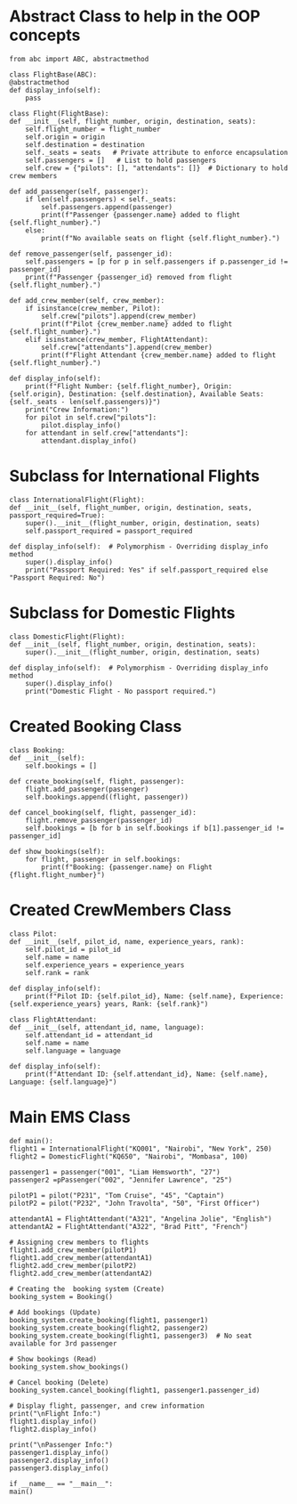 # Abstract Class to help in the OOP concepts

    from abc import ABC, abstractmethod

    class FlightBase(ABC):
    @abstractmethod
    def display_info(self):
        pass

    class Flight(FlightBase):
    def __init__(self, flight_number, origin, destination, seats):
        self.flight_number = flight_number
        self.origin = origin
        self.destination = destination
        self._seats = seats   # Private attribute to enforce encapsulation
        self.passengers = []   # List to hold passengers
        self.crew = {"pilots": [], "attendants": []}  # Dictionary to hold crew members

    def add_passenger(self, passenger):
        if len(self.passengers) < self._seats:
            self.passengers.append(passenger)
            print(f"Passenger {passenger.name} added to flight {self.flight_number}.")
        else:
            print(f"No available seats on flight {self.flight_number}.")

    def remove_passenger(self, passenger_id):
        self.passengers = [p for p in self.passengers if p.passenger_id != passenger_id]
        print(f"Passenger {passenger_id} removed from flight {self.flight_number}.")

    def add_crew_member(self, crew_member):
        if isinstance(crew_member, Pilot):
            self.crew["pilots"].append(crew_member)
            print(f"Pilot {crew_member.name} added to flight {self.flight_number}.")
        elif isinstance(crew_member, FlightAttendant):
            self.crew["attendants"].append(crew_member)
            print(f"Flight Attendant {crew_member.name} added to flight {self.flight_number}.")

    def display_info(self):
        print(f"Flight Number: {self.flight_number}, Origin: {self.origin}, Destination: {self.destination}, Available Seats: {self._seats - len(self.passengers)}")
        print("Crew Information:")
        for pilot in self.crew["pilots"]:
            pilot.display_info()
        for attendant in self.crew["attendants"]:
            attendant.display_info()

# Subclass for International Flights
    class InternationalFlight(Flight):
    def __init__(self, flight_number, origin, destination, seats, passport_required=True):
        super().__init__(flight_number, origin, destination, seats)
        self.passport_required = passport_required

    def display_info(self):  # Polymorphism - Overriding display_info method
        super().display_info()
        print("Passport Required: Yes" if self.passport_required else "Passport Required: No")

# Subclass for Domestic Flights
    class DomesticFlight(Flight):
    def __init__(self, flight_number, origin, destination, seats):
        super().__init__(flight_number, origin, destination, seats)

    def display_info(self):  # Polymorphism - Overriding display_info method
        super().display_info()
        print("Domestic Flight - No passport required.")




# Created Booking Class
    class Booking:
    def __init__(self):
        self.bookings = []

    def create_booking(self, flight, passenger):
        flight.add_passenger(passenger)
        self.bookings.append((flight, passenger))

    def cancel_booking(self, flight, passenger_id):
        flight.remove_passenger(passenger_id)
        self.bookings = [b for b in self.bookings if b[1].passenger_id != passenger_id]

    def show_bookings(self):
        for flight, passenger in self.bookings:
            print(f"Booking: {passenger.name} on Flight {flight.flight_number}")




# Created CrewMembers Class
    class Pilot:
    def __init__(self, pilot_id, name, experience_years, rank):
        self.pilot_id = pilot_id
        self.name = name
        self.experience_years = experience_years
        self.rank = rank

    def display_info(self):
        print(f"Pilot ID: {self.pilot_id}, Name: {self.name}, Experience: {self.experience_years} years, Rank: {self.rank}")

    class FlightAttendant:
    def __init__(self, attendant_id, name, language):
        self.attendant_id = attendant_id
        self.name = name
        self.language = language

    def display_info(self):
        print(f"Attendant ID: {self.attendant_id}, Name: {self.name}, Language: {self.language}")



# Main EMS Class
    def main():
    flight1 = InternationalFlight("KQ001", "Nairobi", "New York", 250)
    flight2 = DomesticFlight("KQ650", "Nairobi", "Mombasa", 100)

    passenger1 = passenger("001", "Liam Hemsworth", "27")
    passenger2 =pPassenger("002", "Jennifer Lawrence", "25")

    pilotP1 = pilot("P231", "Tom Cruise", "45", "Captain")
    pilotP2 = pilot("P232", "John Travolta", "50", "First Officer")

    attendantA1 = FlightAttendant("A321", "Angelina Jolie", "English")
    attendantA2 = FlightAttendant("A322", "Brad Pitt", "French")

    # Assigning crew members to flights
    flight1.add_crew_member(pilotP1)
    flight1.add_crew_member(attendantA1)
    flight2.add_crew_member(pilotP2)
    flight2.add_crew_member(attendantA2)

    # Creating the  booking system (Create)
    booking_system = Booking()

    # Add bookings (Update)
    booking_system.create_booking(flight1, passenger1)
    booking_system.create_booking(flight2, passenger2)
    booking_system.create_booking(flight1, passenger3)  # No seat available for 3rd passenger

    # Show bookings (Read)
    booking_system.show_bookings()

    # Cancel booking (Delete)
    booking_system.cancel_booking(flight1, passenger1.passenger_id)

    # Display flight, passenger, and crew information 
    print("\nFlight Info:")
    flight1.display_info()
    flight2.display_info()

    print("\nPassenger Info:")
    passenger1.display_info()
    passenger2.display_info()
    passenger3.display_info()

    if __name__ == "__main__":
    main()
    


